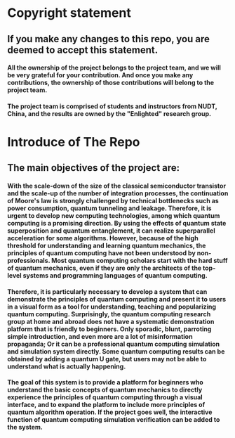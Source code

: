 # Copyright statement
## If you make any changes to this repo, you are deemed to accept this statement.
#### All the ownership of the project belongs to the project team, and we will be very grateful for your contribution. And once you make any contributions, the ownership of those contributions will belong to the project team.

#### The project team is comprised of students and instructors from NUDT, China, and the results are owned by the "Enlighted" research group. 

# Introduce of The Repo
## The main objectives of the project are:

#### With the scale-down of the size of the classical semiconductor transistor and the scale-up of the number of integration processes, the continuation of Moore's law is strongly challenged by technical bottlenecks such as power consumption, quantum tunneling and leakage. Therefore, it is urgent to develop new computing technologies, among which quantum computing is a promising direction. By using the effects of quantum state superposition and quantum entanglement, it can realize superparallel acceleration for some algorithms. However, because of the high threshold for understanding and learning quantum mechanics, the principles of quantum computing have not been understood by non-professionals. Most quantum computing scholars start with the hard stuff of quantum mechanics, even if they are only the architects of the top-level systems and programming languages of quantum computing.

#### Therefore, it is particularly necessary to develop a system that can demonstrate the principles of quantum computing and present it to users in a visual form as a tool for understanding, teaching and popularizing quantum computing. Surprisingly, the quantum computing research group at home and abroad does not have a systematic demonstration platform that is friendly to beginners. Only sporadic, blunt, parroting simple introduction, and even more are a lot of misinformation propaganda; Or it can be a professional quantum computing simulation and simulation system directly. Some quantum computing results can be obtained by adding a quantum U gate, but users may not be able to understand what is actually happening.

#### The goal of this system is to provide a platform for beginners who understand the basic concepts of quantum mechanics to directly experience the principles of quantum computing through a visual interface, and to expand the platform to include more principles of quantum algorithm operation. If the project goes well, the interactive function of quantum computing simulation verification can be added to the system. 
